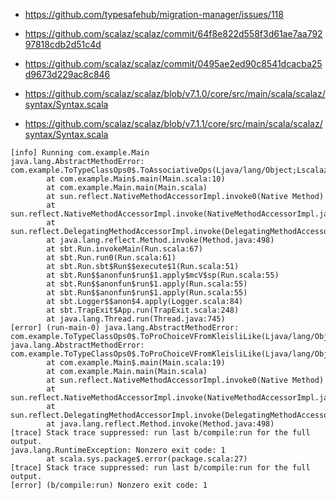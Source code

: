 - https://github.com/typesafehub/migration-manager/issues/118
- https://github.com/scalaz/scalaz/commit/64f8e822d558f3d61ae7aa79297818cdb2d51c4d
- https://github.com/scalaz/scalaz/commit/0495ae2ed90c8541dcacba25d9673d229ac8c846

- https://github.com/scalaz/scalaz/blob/v7.1.0/core/src/main/scala/scalaz/syntax/Syntax.scala
- https://github.com/scalaz/scalaz/blob/v7.1.1/core/src/main/scala/scalaz/syntax/Syntax.scala

```
[info] Running com.example.Main 
java.lang.AbstractMethodError: com.example.ToTypeClassOps0$.ToAssociativeOps(Ljava/lang/Object;Lscalaz/Associative;)Lscalaz/syntax/AssociativeOps;
        at com.example.Main$.main(Main.scala:10)
        at com.example.Main.main(Main.scala)
        at sun.reflect.NativeMethodAccessorImpl.invoke0(Native Method)
        at sun.reflect.NativeMethodAccessorImpl.invoke(NativeMethodAccessorImpl.java:62)
        at sun.reflect.DelegatingMethodAccessorImpl.invoke(DelegatingMethodAccessorImpl.java:43)
        at java.lang.reflect.Method.invoke(Method.java:498)
        at sbt.Run.invokeMain(Run.scala:67)
        at sbt.Run.run0(Run.scala:61)
        at sbt.Run.sbt$Run$$execute$1(Run.scala:51)
        at sbt.Run$$anonfun$run$1.apply$mcV$sp(Run.scala:55)
        at sbt.Run$$anonfun$run$1.apply(Run.scala:55)
        at sbt.Run$$anonfun$run$1.apply(Run.scala:55)
        at sbt.Logger$$anon$4.apply(Logger.scala:84)
        at sbt.TrapExit$App.run(TrapExit.scala:248)
        at java.lang.Thread.run(Thread.java:745)
[error] (run-main-0) java.lang.AbstractMethodError: com.example.ToTypeClassOps0$.ToProChoiceVFromKleisliLike(Ljava/lang/Object;Lscalaz/ProChoice;)Lscalaz/syntax/ProChoiceOps;
java.lang.AbstractMethodError: com.example.ToTypeClassOps0$.ToProChoiceVFromKleisliLike(Ljava/lang/Object;Lscalaz/ProChoice;)Lscalaz/syntax/ProChoiceOps;
        at com.example.Main$.main(Main.scala:19)
        at com.example.Main.main(Main.scala)
        at sun.reflect.NativeMethodAccessorImpl.invoke0(Native Method)
        at sun.reflect.NativeMethodAccessorImpl.invoke(NativeMethodAccessorImpl.java:62)
        at sun.reflect.DelegatingMethodAccessorImpl.invoke(DelegatingMethodAccessorImpl.java:43)
        at java.lang.reflect.Method.invoke(Method.java:498)
[trace] Stack trace suppressed: run last b/compile:run for the full output.
java.lang.RuntimeException: Nonzero exit code: 1
        at scala.sys.package$.error(package.scala:27)
[trace] Stack trace suppressed: run last b/compile:run for the full output.
[error] (b/compile:run) Nonzero exit code: 1
```
